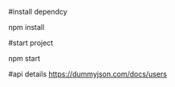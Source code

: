 #install dependcy

npm install

#start project

npm start

#api details
https://dummyjson.com/docs/users
